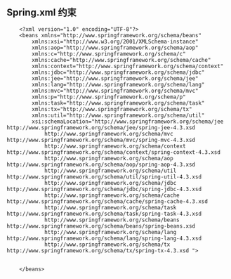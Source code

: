 ## Spring.xml 约束

		<?xml version="1.0" encoding="UTF-8"?>
		<beans xmlns="http://www.springframework.org/schema/beans"
			xmlns:xsi="http://www.w3.org/2001/XMLSchema-instance"
			xmlns:aop="http://www.springframework.org/schema/aop"
			xmlns:c="http://www.springframework.org/schema/c"
			xmlns:cache="http://www.springframework.org/schema/cache"
			xmlns:context="http://www.springframework.org/schema/context"
			xmlns:jdbc="http://www.springframework.org/schema/jdbc"
			xmlns:jee="http://www.springframework.org/schema/jee"
			xmlns:lang="http://www.springframework.org/schema/lang"
			xmlns:mvc="http://www.springframework.org/schema/mvc"
			xmlns:p="http://www.springframework.org/schema/p"
			xmlns:task="http://www.springframework.org/schema/task"
			xmlns:tx="http://www.springframework.org/schema/tx"
			xmlns:util="http://www.springframework.org/schema/util"
			xsi:schemaLocation="http://www.springframework.org/schema/jee http://www.springframework.org/schema/jee/spring-jee-4.3.xsd
				http://www.springframework.org/schema/mvc http://www.springframework.org/schema/mvc/spring-mvc-4.3.xsd
				http://www.springframework.org/schema/context http://www.springframework.org/schema/context/spring-context-4.3.xsd
				http://www.springframework.org/schema/aop http://www.springframework.org/schema/aop/spring-aop-4.3.xsd
				http://www.springframework.org/schema/util http://www.springframework.org/schema/util/spring-util-4.3.xsd
				http://www.springframework.org/schema/jdbc http://www.springframework.org/schema/jdbc/spring-jdbc-4.3.xsd
				http://www.springframework.org/schema/cache http://www.springframework.org/schema/cache/spring-cache-4.3.xsd
				http://www.springframework.org/schema/task http://www.springframework.org/schema/task/spring-task-4.3.xsd
				http://www.springframework.org/schema/beans http://www.springframework.org/schema/beans/spring-beans.xsd
				http://www.springframework.org/schema/lang http://www.springframework.org/schema/lang/spring-lang-4.3.xsd
				http://www.springframework.org/schema/tx http://www.springframework.org/schema/tx/spring-tx-4.3.xsd ">
		
		
		</beans>